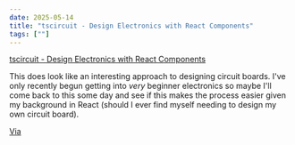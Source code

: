 ```yaml
---
date: 2025-05-14
title: "tscircuit - Design Electronics with React Components"
tags: [""]
---
```


[tscircuit - Design Electronics with React Components](https://tscircuit.com/)

This does look like an interesting approach to designing circuit boards.
I've only recently begun getting into *very* beginner electronics so maybe I'll come back to this some day and see if this makes the process easier given my background in React (should I ever find myself needing to design my own circuit board).

[Via](https://react.statuscode.com/issues/429)
